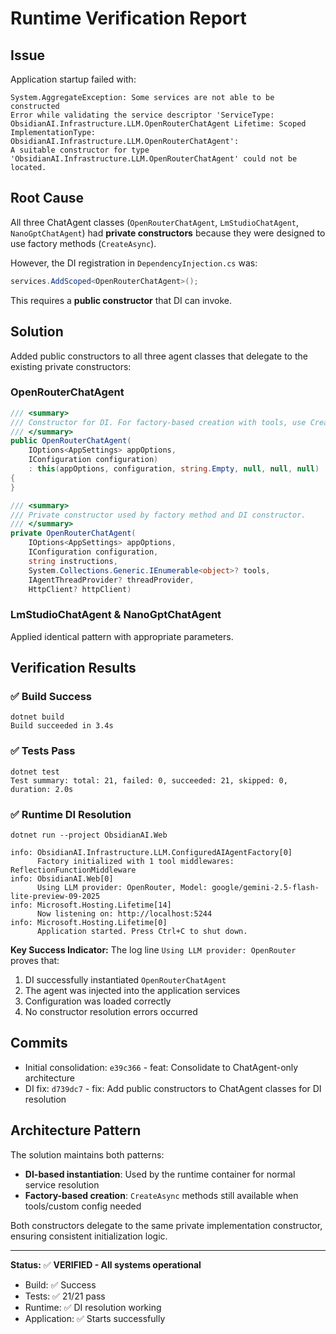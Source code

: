 # Runtime Verification Report

## Issue
Application startup failed with:
```
System.AggregateException: Some services are not able to be constructed
Error while validating the service descriptor 'ServiceType: ObsidianAI.Infrastructure.LLM.OpenRouterChatAgent Lifetime: Scoped ImplementationType: ObsidianAI.Infrastructure.LLM.OpenRouterChatAgent': 
A suitable constructor for type 'ObsidianAI.Infrastructure.LLM.OpenRouterChatAgent' could not be located.
```

## Root Cause
All three ChatAgent classes (`OpenRouterChatAgent`, `LmStudioChatAgent`, `NanoGptChatAgent`) had **private constructors** because they were designed to use factory methods (`CreateAsync`).

However, the DI registration in `DependencyInjection.cs` was:
```csharp
services.AddScoped<OpenRouterChatAgent>();
```

This requires a **public constructor** that DI can invoke.

## Solution
Added public constructors to all three agent classes that delegate to the existing private constructors:

### OpenRouterChatAgent
```csharp
/// <summary>
/// Constructor for DI. For factory-based creation with tools, use CreateAsync.
/// </summary>
public OpenRouterChatAgent(
    IOptions<AppSettings> appOptions,
    IConfiguration configuration)
    : this(appOptions, configuration, string.Empty, null, null, null)
{
}

/// <summary>
/// Private constructor used by factory method and DI constructor.
/// </summary>
private OpenRouterChatAgent(
    IOptions<AppSettings> appOptions,
    IConfiguration configuration,
    string instructions,
    System.Collections.Generic.IEnumerable<object>? tools,
    IAgentThreadProvider? threadProvider,
    HttpClient? httpClient)
```

### LmStudioChatAgent & NanoGptChatAgent
Applied identical pattern with appropriate parameters.

## Verification Results

### ✅ Build Success
```
dotnet build
Build succeeded in 3.4s
```

### ✅ Tests Pass
```
dotnet test
Test summary: total: 21, failed: 0, succeeded: 21, skipped: 0, duration: 2.0s
```

### ✅ Runtime DI Resolution
```
dotnet run --project ObsidianAI.Web

info: ObsidianAI.Infrastructure.LLM.ConfiguredAIAgentFactory[0]
      Factory initialized with 1 tool middlewares: ReflectionFunctionMiddleware
info: ObsidianAI.Web[0]
      Using LLM provider: OpenRouter, Model: google/gemini-2.5-flash-lite-preview-09-2025
info: Microsoft.Hosting.Lifetime[14]
      Now listening on: http://localhost:5244
info: Microsoft.Hosting.Lifetime[0]
      Application started. Press Ctrl+C to shut down.
```

**Key Success Indicator:** The log line `Using LLM provider: OpenRouter` proves that:
1. DI successfully instantiated `OpenRouterChatAgent`
2. The agent was injected into the application services
3. Configuration was loaded correctly
4. No constructor resolution errors occurred

## Commits
- Initial consolidation: `e39c366` - feat: Consolidate to ChatAgent-only architecture
- DI fix: `d739dc7` - fix: Add public constructors to ChatAgent classes for DI resolution

## Architecture Pattern
The solution maintains both patterns:
- **DI-based instantiation**: Used by the runtime container for normal service resolution
- **Factory-based creation**: `CreateAsync` methods still available when tools/custom config needed

Both constructors delegate to the same private implementation constructor, ensuring consistent initialization logic.

---
**Status:** ✅ **VERIFIED - All systems operational**
- Build: ✅ Success
- Tests: ✅ 21/21 pass
- Runtime: ✅ DI resolution working
- Application: ✅ Starts successfully
